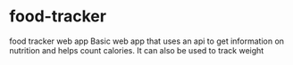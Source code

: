 # food-tracker
food tracker web app
Basic web app that uses an api to get information on nutrition and helps count calories. It can also be used to track weight
